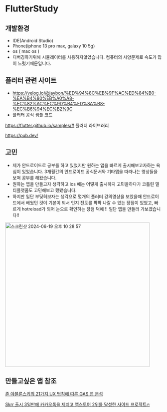 # FlutterStudy

## 개발환경

 - IDE(Android Studio)
 - Phone(iphone 13 pro max, galaxy 10 5g)
 - os ( mac os )
 - 디버깅하기위해 시뮬레이터를 사용하지않았습니다. 컴퓨터의 사양문제로 속도가 많이 느렸기때문입니다.

## 플러터 관련 사이트
- https://velog.io/@jaybon/%ED%94%8C%EB%9F%AC%ED%84%B0-%EA%B4%80%EB%A0%A8-%EC%82%AC%EC%9D%B4%ED%8A%B8-%EC%B6%94%EC%B2%9C
- 플러터 공식 샘플 코드

https://flutter.github.io/samples/#
플러터 라이브러리

https://pub.dev/

## 고민
- 제가 안드로이드로 공부를 하고 있었지만 원하는 앱을 빠르게 출시해보고자하는 욕심이 있었습니다. 3개월간의 안드로이드 공식문서와 기타앱을 따라나는 영상들을 보며 공부를 해왔습니다.
- 원하는 앱을 만들고자 생각하고 ios 에는 어떻게 출시하지 고민을하다가 코틀린 멀티플랫폼도 고민해보고 했봤습니다.
- 하지만 일단 부딪혀보자는 생각으로 몇개의 플러터 강의영상을 보았을때 안드로이드에서 배웠던 것이 기본이 되서 인지 진도를 팍팍 나갈 수 있는 장점이 있었고, 빠르게 hotreload가 되어 눈으로 확인하는 장점 덕에 !! 일단 앱을 만들러 가보겠습니다!!
<img width="463" alt="스크린샷 2024-06-19 오후 10 28 57" src="https://github.com/giyoungjang/FlutterStudy/assets/126555597/2b6e561a-6624-4372-9bb5-447218e4b384">


## 만들고싶은 앱 참조

[존 야블론스키의 21가지 UX 법칙에 따른 GAS 앱 분석](https://medium.com/sopt-product-study/%EC%A1%B4-%EC%95%BC%EB%B8%94%EB%A1%A0%EC%8A%A4%ED%82%A4%EC%9D%98-21%EA%B0%80%EC%A7%80-ux-%EB%B2%95%EC%B9%99%EC%97%90-%EB%94%B0%EB%A5%B8-gas-%EC%95%B1-%EB%B6%84%EC%84%9D-3341f353648f)

[Skrr 출시 3일만에 카카오톡을 제치고 앱스토어 2위를 달성한 사이드 프로젝트🔥](https://disquiet.io/@khj03020302/makerlog/7844)
